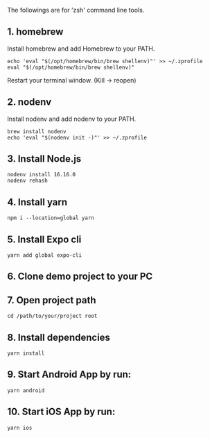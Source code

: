 The followings are for 'zsh' command line tools.
## 1. homebrew
Install homebrew and add Homebrew to your PATH.

```shell
echo 'eval "$(/opt/homebrew/bin/brew shellenv)"' >> ~/.zprofile
eval "$(/opt/homebrew/bin/brew shellenv)"
```
Restart your terminal window. (Kill -> reopen)

## 2. nodenv
Install nodenv and add nodenv to your PATH.

```shell
brew install nodenv
echo 'eval "$(nodenv init -)"' >> ~/.zprofile
```

## 3. Install Node.js
```shell
nodenv install 16.16.0
nodenv rehash
```

## 4. Install yarn
```shell
npm i --location=global yarn
```

## 5. Install Expo cli
```shell
yarn add global expo-cli
```

## 6. Clone demo project to your PC

## 7. Open project path
```shell
cd /path/to/your/project root
```

## 8. Install dependencies
```shell
yarn install
```

## 9. Start Android App by run:
```shell
yarn android
```

## 10. Start iOS App by run:
```shell
yarn ios
```
